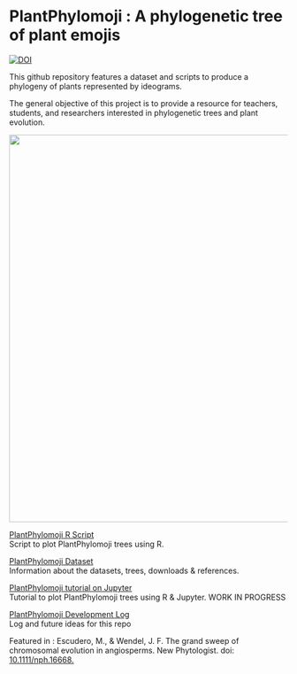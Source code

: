 # PlantPhylomoji : A phylogenetic tree of plant emojis



[![DOI](https://zenodo.org/badge/DOI/10.5281/zenodo.4001145.svg)](https://doi.org/10.5281/zenodo.4001145)



 This github repository features a dataset and scripts to produce a phylogeny of plants represented by ideograms.
  
  The general objective of this project is to provide a resource for teachers, students, and researchers interested in phylogenetic trees and plant evolution.
 
  
  <p align="center">  
<img width="600" height="700" src="./images/plantphylomoji.png">
</p>

   [PlantPhylomoji R Script](./PlantPhylomoji.R)   
   Script to plot PlantPhylomoji trees using R.

   [PlantPhylomoji Dataset](./Dataset.md)   
   Information about the datasets, trees, downloads & references.

   [PlantPhylomoji tutorial on Jupyter](./PlantPhylomoji.ipynb)  
  Tutorial to plot PlantPhylomoji trees using R & Jupyter.
   WORK IN PROGRESS

   [PlantPhylomoji Development Log](./PlantPhylomojiLog.md)   
   Log and future ideas for this repo
 
 Featured in : 
 Escudero, M., & Wendel, J. F. The grand sweep of chromosomal evolution in angiosperms. New Phytologist.  doi: [10.1111/nph.16668.](https://nph.onlinelibrary.wiley.com/doi/abs/10.1111/nph.16802)
  
